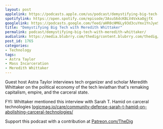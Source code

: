 ```yaml
---
layout: post
applelink: https://podcasts.apple.com/us/podcast/demystifying-big-tech-with-meredith-whittaker/id1043245989?i=1000492555096
spotifylink: https://open.spotify.com/episode/3AsuS6dcKBLV4VxkaOgjfX
googlelink: https://podcasts.google.com/feed/aHR0cHM6Ly93d3cuYmx1YnJyeS5jb20vZmVlZHMvdGhlZGlnLnhtbA/episode/aHR0cHM6Ly93d3cudGhlZGlncmFkaW8uY29tLz9wPTE3NjU?sa=X&ved=0CAUQkfYCahcKEwi44f7r1b-AAxUAAAAAHQAAAAAQNg
title: "Demystifying Big Tech with Meredith Whittaker"
permalink: podcast/demystifying-big-tech-with-meredith-whittaker/
audiolink: https://media.blubrry.com/thedig/content.blubrry.com/thedig/The_Dig-EP_273-Whittaker.mp3
post_id: 1765
categories: 
- Technology
tags: 
- Astra Taylor
- Mass Incarceration
- Meredith Whittaker
---
```


Guest host Astra Taylor interviews tech organizer and scholar Meredith Whittaker on the political economy of the tech leviathan that's remaking capitalism, empire, and the carceral state. 

FYI: Whittaker mentioned this interview with Sarah T. Hamid on carceral technologies 
[logicmag.io/care/community-defense-sarah-t-hamid-on-abolishing-carceral-technologies/](https://logicmag.io/care/community-defense-sarah-t-hamid-on-abolishing-carceral-technologies/)

Support this podcast with a contribution at 
[Patreon.com/TheDig](https://Patreon.com/TheDig)